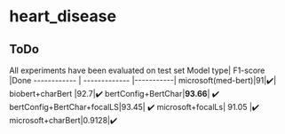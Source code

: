 # heart_disease
## ToDo


All experiments have been evaluated on test set 
Model type| F1-score |Done
------------ | ------------- |-----------|
microsoft(med-bert)|91|✔️|
biobert+charBert |92.7|✔️
bertConfig+BertChar|**93.66**| ✔️
bertConfig+BertChar+focalLS|93.45| ✔️
microsoft+focalLs| 91.05 |✔️
microsoft+charBert|0.9128|✔️

